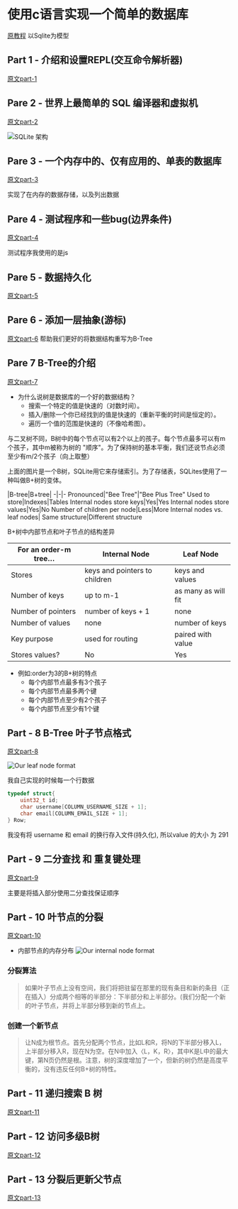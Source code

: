 # 使用c语言实现一个简单的数据库

[原教程](https://cstack.github.io/db_tutorial/)
以Sqlite为模型

## Part 1 - 介绍和设置REPL(交互命令解析器)

[原文part-1](https://cstack.github.io/db_tutorial/parts/part1.html)

## Pare 2 - 世界上最简单的 SQL 编译器和虚拟机

[原文part-2](https://cstack.github.io/db_tutorial/parts/part2.html)

![SQLite 架构](https://cstack.github.io/db_tutorial/assets/images/arch2.gif)

## Pare 3 - 一个内存中的、仅有应用的、单表的数据库

[原文part-3](https://cstack.github.io/db_tutorial/parts/part3.html)

实现了在内存的数据存储，以及列出数据

## Pare 4 - 测试程序和一些bug(边界条件)

[原文part-4](https://cstack.github.io/db_tutorial/parts/part4.html)

测试程序我使用的是js

## Pare 5 - 数据持久化

[原文part-5](https://cstack.github.io/db_tutorial/parts/part5.html)

## Pare 6 - 添加一层抽象(游标)

[原文part-6](https://cstack.github.io/db_tutorial/parts/part6.html)
帮助我们更好的将数据结构重写为B-Tree

## Pare 7 B-Tree的介绍

[原文part-7](https://cstack.github.io/db_tutorial/parts/part7.html)

* 为什么说树是数据库的一个好的数据结构？
  * 搜索一个特定的值是快速的（对数时间）。
  * 插入/删除一个你已经找到的值是快速的（重新平衡的时间是恒定的）。
  * 遍历一个值的范围是快速的（不像哈希图）。

与二叉树不同，B树中的每个节点可以有2个以上的孩子。每个节点最多可以有m个孩子，其中m被称为树的 "顺序"。为了保持树的基本平衡，我们还说节点必须至少有m/2个孩子（向上取整）

上面的图片是一个B树，SQLite用它来存储索引。为了存储表，SQLites使用了一种叫做B+树的变体。

|B-tree|B+tree|
-|-|-
Pronounced|"Bee Tree"|"Bee Plus Tree"
Used to store|Indexes|Tables
Internal nodes store keys|Yes|Yes
Internal nodes store values|Yes|No
Number of children per node|Less|More
Internal nodes vs. leaf nodes| Same structure|Different structure

B+树中内部节点和叶子节点的结构差异

For an order-m tree…  |  Internal Node |  Leaf Node
-|-|-
Stores | keys and pointers to children |  keys and values
Number of keys | up to m-1 |  as many as will fit
Number of pointers | number of keys + 1 | none
Number of values  |  none  |  number of keys
Key purpose  |   used for routing |   paired with value
Stores values? | No | Yes

* 例如:order为3的B+树的特点
  * 每个内部节点最多有3个孩子
  * 每个内部节点最多两个键
  * 每个内部节点至少有2个孩子
  * 每个内部节点至少有1个键

## Part - 8 B-Tree 叶子节点格式

[原文part-8](https://cstack.github.io/db_tutorial/parts/part8.html)

![Our leaf node format](https://cstack.github.io/db_tutorial/assets/images/leaf-node-format.png)

我自己实现的时候每一个行数据

```c
typedef struct{
    uint32_t id;
    char username[COLUMN_USERNAME_SIZE + 1];
    char email[COLUMN_EMAIL_SIZE + 1];
} Row;
```

我没有将 username 和 email 的换行存入文件(持久化), 所以value 的大小 为 291

## Part - 9 二分查找 和 重复键处理

[原文part-9](https://cstack.github.io/db_tutorial/parts/part9.html)

主要是将插入部分使用二分查找保证顺序

## Part - 10 叶节点的分裂

[原文part-10](https://cstack.github.io/db_tutorial/parts/part10.html)

* 内部节点的内存分布
![Our internal node format](https://cstack.github.io/db_tutorial/assets/images/internal-node-format.png)

### 分裂算法

>如果叶子节点上没有空间，我们将把驻留在那里的现有条目和新的条目（正在插入）分成两个相等的半部分：下半部分和上半部分。(我们分配一个新的叶子节点，并将上半部分移到新的节点上。

### 创建一个新节点

>让N成为根节点。首先分配两个节点，比如L和R，将N的下半部分移入L，上半部分移入R，现在N为空。在N中加入〈L，K，R〉，其中K是L中的最大键，第N页仍然是根。注意，树的深度增加了一个，但新的树仍然是高度平衡的，没有违反任何B+树的特性。

## Part - 11 递归搜索 B 树

[原文part-11](https://cstack.github.io/db_tutorial/parts/part11.html)

## Part - 12 访问多级B树

[原文part-12](https://cstack.github.io/db_tutorial/parts/part12.html)

## Part - 13 分裂后更新父节点

[原文part-13](https://cstack.github.io/db_tutorial/parts/part13.html)
